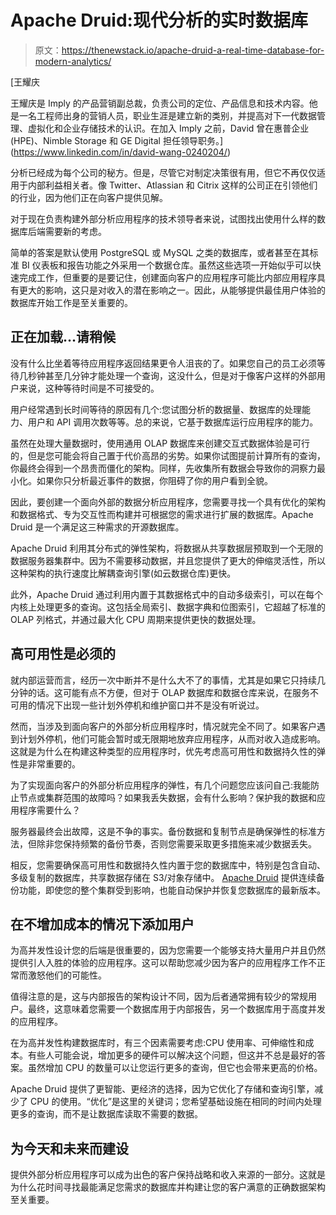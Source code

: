 # Apache Druid:现代分析的实时数据库

> 原文：<https://thenewstack.io/apache-druid-a-real-time-database-for-modern-analytics/>

[](https://www.linkedin.com/in/david-wang-0240204/)

 [王耀庆

王耀庆是 Imply 的产品营销副总裁，负责公司的定位、产品信息和技术内容。他是一名工程师出身的营销人员，职业生涯是建立新的类别，并提高对下一代数据管理、虚拟化和企业存储技术的认识。在加入 Imply 之前，David 曾在惠普企业(HPE)、Nimble Storage 和 GE Digital 担任领导职务。](https://www.linkedin.com/in/david-wang-0240204/) [](https://www.linkedin.com/in/david-wang-0240204/)

分析已经成为每个公司的秘方。但是，尽管它对制定决策很有用，但它不再仅仅适用于内部利益相关者。像 Twitter、Atlassian 和 Citrix 这样的公司正在引领他们的行业，因为他们正在向客户提供见解。

对于现在负责构建外部分析应用程序的技术领导者来说，试图找出使用什么样的数据库后端需要新的考虑。

简单的答案是默认使用 PostgreSQL 或 MySQL 之类的数据库，或者甚至在其标准 BI 仪表板和报告功能之外采用一个数据仓库。虽然这些选项一开始似乎可以快速完成工作，但重要的是要记住，创建面向客户的应用程序可能比内部应用程序具有更大的影响，这只是对收入的潜在影响之一。因此，从能够提供最佳用户体验的数据库开始工作是至关重要的。

## 正在加载…请稍候

没有什么比坐着等待应用程序返回结果更令人沮丧的了。如果您自己的员工必须等待几秒钟甚至几分钟才能处理一个查询，这没什么，但是对于像客户这样的外部用户来说，这种等待时间是不可接受的。

用户经常遇到长时间等待的原因有几个:您试图分析的数据量、数据库的处理能力、用户和 API 调用次数等等。总的来说，它基于数据库运行应用程序的能力。

虽然在处理大量数据时，使用通用 OLAP 数据库来创建交互式数据体验是可行的，但是您可能会将自己置于代价高昂的劣势。如果你试图提前计算所有的查询，你最终会得到一个昂贵而僵化的架构。同样，先收集所有数据会导致你的洞察力最小化。如果你只分析最近事件的数据，你阻碍了你的用户看到全貌。

因此，要创建一个面向外部的数据分析应用程序，您需要寻找一个具有优化的架构和数据格式、专为交互性而构建并可根据您的需求进行扩展的数据库。Apache Druid 是一个满足这三种需求的开源数据库。

Apache Druid 利用其分布式的弹性架构，将数据从共享数据层预取到一个无限的数据服务器集群中。因为不需要移动数据，并且您提供了更大的伸缩灵活性，所以这种架构的执行速度比解耦查询引擎(如云数据仓库)更快。

此外，Apache Druid 通过利用内置于其数据格式中的自动多级索引，可以在每个内核上处理更多的查询。这包括全局索引、数据字典和位图索引，它超越了标准的 OLAP 列格式，并通过最大化 CPU 周期来提供更快的数据处理。

## 高可用性是必须的

就内部运营而言，经历一次中断并不是什么大不了的事情，尤其是如果它只持续几分钟的话。这可能有点不方便，但对于 OLAP 数据库和数据仓库来说，在服务不可用的情况下出现一些计划外停机和维护窗口并不是没有听说过。

然而，当涉及到面向客户的外部分析应用程序时，情况就完全不同了。如果客户遇到计划外停机，他们可能会暂时或无限期地放弃应用程序，从而对收入造成影响。这就是为什么在构建这种类型的应用程序时，优先考虑高可用性和数据持久性的弹性是非常重要的。

为了实现面向客户的外部分析应用程序的弹性，有几个问题您应该问自己:我能防止节点或集群范围的故障吗？如果我丢失数据，会有什么影响？保护我的数据和应用程序需要什么？

服务器最终会出故障，这是不争的事实。备份数据和复制节点是确保弹性的标准方法，但除非您保持频繁的备份节奏，否则您需要采取更多措施来减少数据丢失。

相反，您需要确保高可用性和数据持久性内置于您的数据库中，特别是包含自动、多级复制的数据库，共享数据存储在 S3/对象存储中。 [Apache Druid](https://druid.apache.org/) 提供连续备份功能，即使您的整个集群受到影响，也能自动保护并恢复您数据库的最新版本。

## 在不增加成本的情况下添加用户

为高并发性设计您的后端是很重要的，因为您需要一个能够支持大量用户并且仍然提供引人入胜的体验的应用程序。这可以帮助您减少因为客户的应用程序工作不正常而激怒他们的可能性。

值得注意的是，这与内部报告的架构设计不同，因为后者通常拥有较少的常规用户。最终，这意味着您需要一个数据库用于内部报告，另一个数据库用于高度并发的应用程序。

在为高并发性构建数据库时，有三个因素需要考虑:CPU 使用率、可伸缩性和成本。有些人可能会说，增加更多的硬件可以解决这个问题，但这并不总是最好的答案。虽然增加 CPU 的数量可以让您运行更多的查询，但它也会带来更高的价格。

Apache Druid 提供了更智能、更经济的选择，因为它优化了存储和查询引擎，减少了 CPU 的使用。“优化”是这里的关键词；您希望基础设施在相同的时间内处理更多的查询，而不是让数据库读取不需要的数据。

## 为今天和未来而建设

提供外部分析应用程序可以成为出色的客户保持战略和收入来源的一部分。这就是为什么花时间寻找最能满足您需求的数据库并构建让您的客户满意的正确数据架构至关重要。

<svg xmlns:xlink="http://www.w3.org/1999/xlink" viewBox="0 0 68 31" version="1.1"><title>Group</title> <desc>Created with Sketch.</desc></svg>